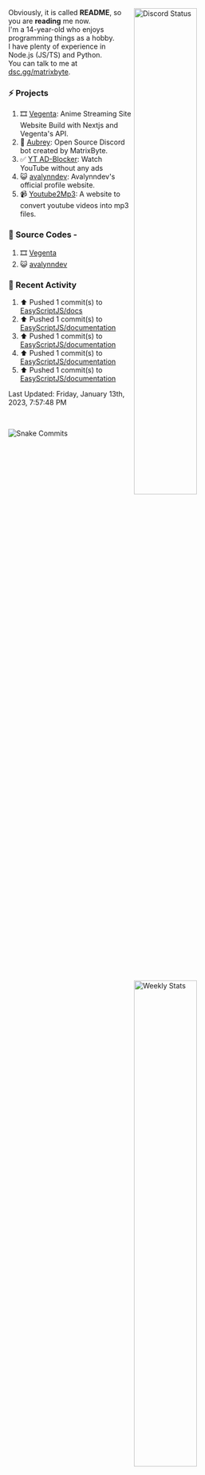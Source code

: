 <a href="https://discord.com/users/735059235141845003" target="_blank">
	<img width="50%" align="right" alt="Discord Status" src="https://lanyard.cnrad.dev/api/735059235141845003?bg=1f1f1f&borderRadius=5px">
</a>
<a href="https://wakatime.com/@Avalynn" target="_blank">
	<img width="50%" align="right" alt="Weekly Stats" src="https://github-readme-stats.vercel.app/api/wakatime?username=avalynn&border_radius=5px&theme=dark&bg_color=1f1f1f&border_color=1f1f1f&icon_color=58a6ff&show_icons=true&disable_animations=true&custom_title=Weekly%20Stats&v=2">
</a>

<div align="left">
Obviously, it is called <b>README</b>, so you are <b>reading</b> me now.<br> 
I'm a 14-year-old who enjoys programming things as a hobby. <br>
I have plenty of experience in Node.js (JS/TS) and Python.<br>
You can talk to me at <a href="https://dsc.gg/matrixbyte">dsc.gg/matrixbyte</a>.<br>
</div>

### ⚡ Projects
1. 🎞️ [Vegenta](https://vegenta.vercel.app): Anime Streaming Site Website Build with Nextjs and Vegenta's API.
2. 🤖 [Aubrey](https://github.com/MatrixByte/Aubrey): Open Source Discord bot created by MatrixByte.
3. ✅ [YT AD-Blocker](https://github.com/uzukidev/ad-block-yt): Watch YouTube without any ads
4. 😺 [avalynndev](https://avalynn.is-a-good.dev): Avalynndev's official profile website.
5. 📹 [Youtube2Mp3](https://yt2mp3.is-an.app): A website to convert youtube videos into mp3 files.

### 📄 Source Codes -
1. 🎞️ [Vegenta](https://github.com/avalynndev/vegenta)
2. 😺 [avalynndev](https://github.com/uzukidev/avalynndev)

### 📄 Recent Activity

<!--RECENT_ACTIVITY:start-->
1. ⬆️ Pushed 1 commit(s) to [EasyScriptJS/docs](https://github.com/EasyScriptJS/docs)<br>
2. ⬆️ Pushed 1 commit(s) to [EasyScriptJS/documentation](https://github.com/EasyScriptJS/documentation)<br>
3. ⬆️ Pushed 1 commit(s) to [EasyScriptJS/documentation](https://github.com/EasyScriptJS/documentation)<br>
4. ⬆️ Pushed 1 commit(s) to [EasyScriptJS/documentation](https://github.com/EasyScriptJS/documentation)<br>
5. ⬆️ Pushed 1 commit(s) to [EasyScriptJS/documentation](https://github.com/EasyScriptJS/documentation)<br>
<!--RECENT_ACTIVITY:end-->

<!--RECENT_ACTIVITY:last_update-->
Last Updated: Friday, January 13th, 2023, 7:57:48 PM
<!--RECENT_ACTIVITY:last_update_end-->

<br />

![Snake Commits](https://raw.githubusercontent.com/avalynndev/avalynndev/e7cc130b71cdb75f5598d2d6c3076f6aa0f2585b/github-contribution-grid-snake.svg)
